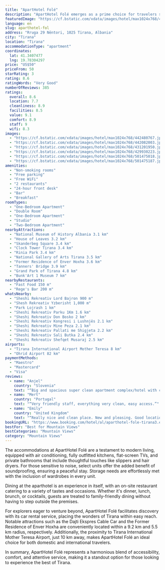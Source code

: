 ```yaml
---
title: "ApartHotel Folé"
description: "ApartHotel Folé emerges as a prime choice for travelers seeking the perfect blend of comfort and convenience in Tirana."
featuredImage: "https://cf.bstatic.com/xdata/images/hotel/max1024x768/442480767.jpg?k=ad00b360765cf81f97d1d98ed7c54e12d3ebe363f11531a3210e8fb3772f3f9d&o=&hp=1"
language: en
slug: aparthotel-fol
address: "Rruga 29 Nëntori, 1025 Tirana, Albania"
city: "Tirana"
location: "Tirana"
accommodationType: "apartment"
coordinates:
  lat: 41.3407477
  lng: 19.78304297
price: "US$50"
priceFrom: 50
starRating: 3
rating: 8.6
ratingWords: "Very Good"
numberOfReviews: 385
ratings:
  overall: 8.6
  location: 7.7
  cleanliness: 8.9
  facilities: 8.5
  value: 9.1
  comfort: 8.9
  staff: 9
  wifi: 8.3
images:
  - "https://cf.bstatic.com/xdata/images/hotel/max1024x768/442480767.jpg?k=ad00b360765cf81f97d1d98ed7c54e12d3ebe363f11531a3210e8fb3772f3f9d&o=&hp=1"
  - "https://cf.bstatic.com/xdata/images/hotel/max1024x768/442082003.jpg?k=b6ea231379d6ed4b3a6ead081d24dca039e67845840c54aab33dc55cef364ed7&o=&hp=1"
  - "https://cf.bstatic.com/xdata/images/hotel/max1024x768/431201950.jpg?k=71b3494d4813fdef9c0b08eb1843ce3394a7d2057411e6d85246e0d05b6daa67&o=&hp=1"
  - "https://cf.bstatic.com/xdata/images/hotel/max1024x768/429930223.jpg?k=924851e1459e73af70fe755734bf848d3cc72e8d99c2042bb285dfcc64039dd7&o=&hp=1"
  - "https://cf.bstatic.com/xdata/images/hotel/max1024x768/501475018.jpg?k=e41759b4f13e3c332773cb5dfbcae6afa4b58654eefccad48e808ea07fbe91cb&o=&hp=1"
  - "https://cf.bstatic.com/xdata/images/hotel/max1024x768/501475187.jpg?k=9048514918852be835dcca0979d4fe03a9e75d27ae9c62f97f7e610df5749454&o=&hp=1"
amenities:
  - "Non-smoking rooms"
  - "Free parking"
  - "Free WiFi"
  - "2 restaurants"
  - "24-hour front desk"
  - "Bar"
  - "Breakfast"
roomTypes:
  - "One-Bedroom Apartment"
  - "Double Room"
  - "One-Bedroom Apartment"
  - "Studio"
  - "Two-Bedroom Apartment"
nearbyAttractions:
  - "National Museum of History Albania 3.1 km"
  - "House of Leaves 3.2 km"
  - "Skanderbeg Square 3.4 km"
  - "Clock Tower Tirana 3.4 km"
  - "Rinia Park 3.4 km"
  - "National Gallery of Arts Tirana 3.5 km"
  - "Former Residence of Enver Hoxha 3.6 km"
  - "Tanners' Bridge 3.9 km"
  - "Grand Park of Tirana 4.8 km"
  - "Bunk'Art 1 Museum 7 km"
nearbyRestaurants:
  - "Fast Food 150 m"
  - "Rege's Bar 200 m"
whatsNearby:
  - "Sheshi Rekreativ Lord Bajron 900 m"
  - "Shesh Rekreativ Yzberisht 1,000 m"
  - "Park Lojrash 1 km"
  - "Sheshi Rekreativ Parku 1Km 1.6 km"
  - "Sheshi Rekreativ Don Bosko 2 km"
  - "Sheshi Rekreativ Kongresi i Lushnjës 2.1 km"
  - "Sheshi Rekreativ Mine Peza 2.1 km"
  - "Sheshi Rekreativ Pallati me Shigjeta 2.2 km"
  - "Sheshi Rekreativ Sali Butka 2.4 km"
  - "Sheshi Rekreativ Shefqet Musaraj 2.5 km"
airports:
  - "Tirana International Airport Mother Teresa 8 km"
  - "Ohrid Airport 82 km"
paymentMethods:
  - "Maestro"
  - "Mastercard"
  - "Visa"
reviews:
  - name: "Anjel"
    country: "Slovenia"
    text: "“Big and spacious super clean apartment complex/hotel with comfortable room and a nice bathroom. The location is 10 min walk away from the Tirana's bus station. Breakfast was delicious!”"
  - name: "Mert"
    country: "Portugal"
    text: "“Very friendly staff, everything very clean, easy access.”"
  - name: "Emily"
    country: "United Kingdom"
    text: "“Really nice and clean place. New and pleasing. Good location near to the bus station”"
bookingURL: "https://www.booking.com/hotel/al/aparthotel-fole-tirana3.en-gb.html?aid=8035640"
bestFor: "Best for Mountain Views"
bestCategories: "Mountain Views"
category: "Mountain Views"
---
```


The accommodations at ApartHotel Folé are a testament to modern living, equipped with air conditioning, fully outfitted kitchens, flat-screen TVs, and private bathrooms that include thoughtful touches like slippers and hair dryers. For those sensitive to noise, select units offer the added benefit of soundproofing, ensuring a peaceful stay. Storage needs are effortlessly met with the inclusion of wardrobes in every unit.

Dining at the aparthotel is an experience in itself, with an on-site restaurant catering to a variety of tastes and occasions. Whether it's dinner, lunch, brunch, or cocktails, guests are treated to family-friendly dining without having to step outside the premises.

For explorers eager to venture beyond, ApartHotel Folé facilitates discovery with its car rental service, placing the wonders of Tirana within easy reach. Notable attractions such as the Dajti Ekspres Cable Car and the Former Residence of Enver Hoxha are conveniently located within a 9.2 km and 5.5 km radius, respectively. Additionally, the proximity to Tirana International Mother Teresa Airport, just 10 km away, makes ApartHotel Folé an ideal choice for both domestic and international travelers.

In summary, ApartHotel Folé represents a harmonious blend of accessibility, comfort, and attentive service, making it a standout option for those looking to experience the best of Tirana.
